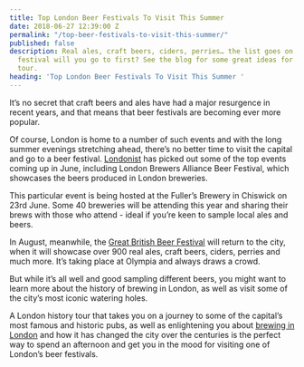 ```yaml
---
title: Top London Beer Festivals To Visit This Summer
date: 2018-06-27 12:39:00 Z
permalink: "/top-beer-festivals-to-visit-this-summer/"
published: false
description: Real ales, craft beers, ciders, perries… the list goes on! Which beer
  festival will you go to first? See the blog for some great ideas for your next London
  tour.
heading: 'Top London Beer Festivals To Visit This Summer '
---
```


It’s no secret that craft beers and ales have had a major resurgence in recent years, and that means that beer festivals are becoming ever more popular.

Of course, London is home to a number of such events and with the long summer evenings stretching ahead, there’s no better time to visit the capital and go to a beer festival. [Londonist](https://londonist.com/london/drink/the-best-beer-festivals-in-london-in-june-2018) has picked out some of the top events coming up in June, including London Brewers Alliance Beer Festival, which showcases the beers produced in London breweries.

This particular event is being hosted at the Fuller’s Brewery in Chiswick on 23rd June. Some 40 breweries will be attending this year and sharing their brews with those who attend - ideal if you’re keen to sample local ales and beers.

In August, meanwhile, the [Great British Beer Festival](https://olympia.london/whatson/great-british-beer-festival) will return to the city, when it will showcase over 900 real ales, craft beers, ciders, perries and much more. It’s taking place at Olympia and always draws a crowd.

But while it’s all well and good sampling different beers, you might want to learn more about the history of brewing in London, as well as visit some of the city’s most iconic watering holes.

A London history tour that takes you on a journey to some of the capital’s most famous and historic pubs, as well as enlightening you about [brewing in London](https://www.insider-london.co.uk/tours/history-of-drinking-and-pubs/) and how it has changed the city over the centuries is the perfect way to spend an afternoon and get you in the mood for visiting one of London’s beer festivals.